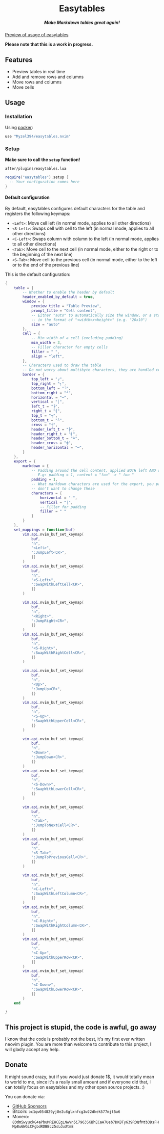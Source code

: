 <div align="center">

# Easytables

##### Make Markdown tables great again!

</div>

[Preview of usage of easytables](https://github.com/Myzel394/easytables.nvim/assets/50424412/d8bcb0c2-9b8b-468a-b1a8-f0032543f1e9)

**Please note that this is a work in progress.**

## Features

- Preview tables in real time
- Add and remove rows and columns
- Move rows and columns
- Move cells

## Usage

### Installation

Using [packer](https://github.com/wbthomason/packer.nvim):

```lua
use "Myzel394/easytables.nvim"
```

### Setup

**Make sure to call the `setup` function!**

`after/plugins/easytables.lua`

```lua
require("easytables").setup {
  -- Your configuration comes here
}
```

#### Default configuration

By default, easytables configures default characters for the table and registers the following keymaps:

- `<Left>`: Move cell left (in normal mode, applies to all other directions)
- `<S-Left>`: Swaps cell with cell to the left (in normal mode, applies to all other directions)
- `<C-Left>`: Swaps column with column to the left (in normal mode, applies to all other directions)
- `<Tab`>: Move cell to the next cell (in normal mode, either to the right or to the beginning of the next line)
- `<S-Tab>`: Move cell to the previous cell (in normal mode, either to the left or to the end of the previous line)

This is the default configuration:

```lua
{
    table = {
        -- Whether to enable the header by default
        header_enabled_by_default = true,
        window = {
            preview_title = "Table Preview",
            prompt_title = "Cell content",
            -- Either "auto" to automatically size the window, or a string
            -- in the format of "<width>x<height>" (e.g. "20x10")
            size = "auto"
        },
        cell = {
            -- Min width of a cell (excluding padding)
            min_width = 3,
            -- Filler character for empty cells
            filler = " ",
            align = "left",
        },
        -- Characters used to draw the table
        -- Do not worry about multibyte characters, they are handled correctly
        border = {
            top_left = "┌",
            top_right = "┐",
            bottom_left = "└",
            bottom_right = "┘",
            horizontal = "─",
            vertical = "│",
            left_t = "├",
            right_t = "┤",
            top_t = "┬",
            bottom_t = "┴",
            cross = "┼",
            header_left_t = "╞",
            header_right_t = "╡",
            header_bottom_t = "╧",
            header_cross = "╪",
            header_horizontal = "═",
        }
    },
    export = {
        markdown = {
            -- Padding around the cell content, applied BOTH left AND right
            -- E.g: padding = 1, content = "foo" -> " foo "
            padding = 1,
            -- What markdown characters are used for the export, you probably
            -- don't want to change these
            characters = {
                horizontal = "-",
                vertical = "|",
                -- Filler for padding
                filler = " "
            }
        }
    },
    set_mappings = function(buf)
        vim.api.nvim_buf_set_keymap(
            buf,
            "n",
            "<Left>",
            ":JumpLeft<CR>",
            {}
        )
        vim.api.nvim_buf_set_keymap(
            buf,
            "n",
            "<S-Left>",
            ":SwapWithLeftCell<CR>",
            {}
        )

        vim.api.nvim_buf_set_keymap(
            buf,
            "n",
            "<Right>",
            ":JumpRight<CR>",
            {}
        )
        vim.api.nvim_buf_set_keymap(
            buf,
            "n",
            "<S-Right>",
            ":SwapWithRightCell<CR>",
            {}
        )

        vim.api.nvim_buf_set_keymap(
            buf,
            "n",
            "<Up>",
            ":JumpUp<CR>",
            {}
        )
        vim.api.nvim_buf_set_keymap(
            buf,
            "n",
            "<S-Up>",
            ":SwapWithUpperCell<CR>",
            {}
        )

        vim.api.nvim_buf_set_keymap(
            buf,
            "n",
            "<Down>",
            ":JumpDown<CR>",
            {}
        )
        vim.api.nvim_buf_set_keymap(
            buf,
            "n",
            "<S-Down>",
            ":SwapWithLowerCell<CR>",
            {}
        )

        vim.api.nvim_buf_set_keymap(
            buf,
            "n",
            "<Tab>",
            ":JumpToNextCell<CR>",
            {}
        )
        vim.api.nvim_buf_set_keymap(
            buf,
            "n",
            "<S-Tab>",
            ":JumpToPreviousCell<CR>",
            {}
        )

        vim.api.nvim_buf_set_keymap(
            buf,
            "n",
            "<C-Left>",
            ":SwapWithLeftColumn<CR>",
            {}
        )
        vim.api.nvim_buf_set_keymap(
            buf,
            "n",
            "<C-Right>",
            ":SwapWithRightColumn<CR>",
            {}
        )
        vim.api.nvim_buf_set_keymap(
            buf,
            "n",
            "<C-Up>",
            ":SwapWithUpperRow<CR>",
            {}
        )
        vim.api.nvim_buf_set_keymap(
            buf,
            "n",
            "<C-Down>",
            ":SwapWithLowerRow<CR>",
            {}
        )
    end

}
```

## This project is stupid, the code is awful, go away

I know that the code is probably not the best, it's my first ever written neovim plugin.
You are more than welcome to contribute to this project, I will gladly accept any help.

## Donate

It might sound crazy, but if you would just donate 1$, it would totally mean to world to me, since
it's a really small amount and if everyone did that, I can totally focus on easytables and my other open
source projects. :)

You can donate via:

- [GitHub Sponsors](https://github.com/sponsors/Myzel394)
- Bitcoin: `bc1qw054829yj8e2u8glxnfcg3w22dkek577mjt5x6`
- Monero: `83dm5wyuckG4aPbuMREHCEgLNwVn5i7963SKBhECaA7Ueb7DKBTy639R3QfMtb3DsFHMp8u6WGiCFgbdRDBBcz5sLduUtm8`
